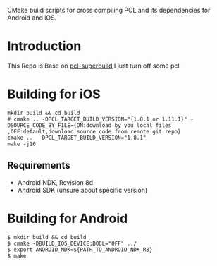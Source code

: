 CMake build scripts for cross compiling PCL and its dependencies for Android and iOS.

# Introduction

This Repo is Base on [pcl-superbuild](https://github.com/willperkins/pcl-superbuild),I just turn off some pcl

# Building for iOS

```
mkdir build && cd build
# cmake .. -DPCL_TARGET_BUILD_VERSION="{1.8.1 or 1.11.1}" -DSOURCE_CODE_BY_FILE={ON:download by you local files ,OFF:default,download source code from remote git repo}
cmake ..  -DPCL_TARGET_BUILD_VERSION="1.8.1"
make -j16
```

## Requirements

- Android NDK, Revision 8d
- Android SDK (unsure about specific version)

# Building for Android

```
$ mkdir build && cd build
$ cmake -DBUILD_IOS_DEVICE:BOOL="OFF" ../
$ export ANDROID_NDK=${PATH_TO_ANDROID_NDK_R8}
$ make
```
